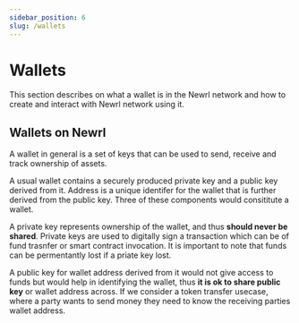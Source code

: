 ```yaml
---
sidebar_position: 6
slug: /wallets
---
```



# Wallets

   This section describes on what a wallet is in the Newrl network and how to create and interact with Newrl network using it.

   
## Wallets on Newrl

A wallet in general is a set of keys that can be used to send, receive and track ownership of assets. 

A usual wallet contains a securely produced private key and a public key derived from it. Address is a unique identifer for the wallet that is further derived from the public key. Three of these components would consititute a wallet.

A private key represents ownership of the wallet, and thus **should never be shared**. Private keys are used to digitally sign a transaction which can be of
fund trasnfer or smart contract invocation. It is important to note that funds can be permentantly lost if a priate key lost. 

A public key for wallet address derived from it would not give access to funds but would help in identifying the wallet, thus **it is ok to share public key** or wallet address across. If we consider a token transfer usecase,
 where a party wants to send money they need to know the receiving parties wallet address.

